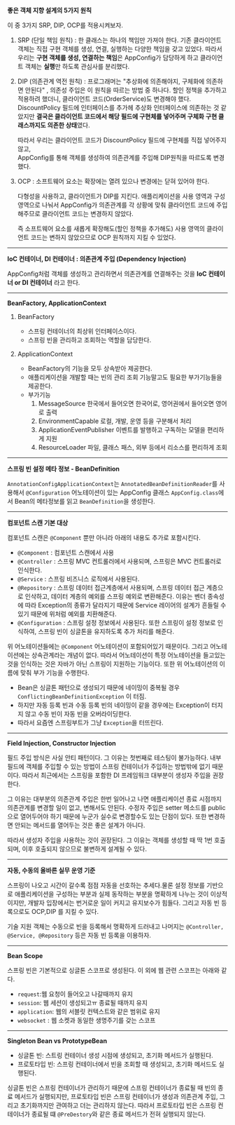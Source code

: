 **좋은 객체 지향 설계의 5가지 원칙**

이 중 3가지 SRP, DIP, OCP를 적용시켜보자.

1. SRP (단일 책임 원칙) : 한 클래스는 하나의 책임만 가져야 한다.
   기존 클라이언트 객체는 직접 구현 객체를 생성, 연결, 실행하는 다양한 책임을 갖고 있었다.
   따라서 우리는 **구현 객체를 생성, 연결하는 책임**은 AppConfig가 담당하게 하고 클라이언트 객체는 **실행**만 하도록 관심사를 분리했다.

2. DIP (의존관계 역전 원칙) : 프로그래머는 "추상화에 의존해야지, 구체화에 의존하면 안된다" , 의존성 주입은 이 원칙을 따르는 방법 중 하나다. 
    할인 정책을 추가하고 적용하려 했더니, 클라이언트 코드(OrderService)도 변경해야 했다. DiscountPolicy 필드에 인터페이스를 추가헤 추상화 인터페이스에
    의존하는 것 같았지만 **결국은 클라이언트 코드에서 해당 필드에 구현체를 넣어주며 구체화 구현 클래스까지도 의존한 상태**였다.

    따라서 우리는 클라이언트 코드가 DiscountPolicy 필드에 구현체를 직접 넣어주지 않고,  
    AppConfig를 통해 객체를 생성하여 의존관계를 주입해 DIP원칙을 따르도록 변경했다.

3. OCP : 소프트웨어 요소는 확장에는 열려 있으나 변경에는 닫혀 있어야 한다.
    
   다형성을 사용하고, 클라이언트가 DIP를 지킨다. 애플리케이션을 사용 영역과 구성 영역으로 나눠서
   AppConfig가 의존관계를 각 상황에 맞춰 클라이언트 코드에 주입해주므로 클라이언트 코드는 변경하지 않았다.

   즉 소프트웨어 요소를 새롭게 확장해도(할인 정책을 추가해도) 사용 영역의 클라이언트 코드는 변하지 않았으므로 OCP 원칙까지 지킬 수 있었다.

---

**IoC 컨테이너, DI 컨테이너 : 의존관계 주입 (Dependency Injection)**

AppConfig처럼 객체를 생성하고 관리하면서 의존관계를 연결해주는 것을 **IoC 컨테이너 or DI 컨테이너** 라고 한다.

---

**BeanFactory, ApplicationContext**

1. BeanFactory
   - 스프링 컨테이너의 최상위 인터페이스이다.
   - 스프링 빈을 관리하고 조회하는 역할을 담당한다.

2. ApplicationContext
   - BeanFactory의 기능을 모두 상속받아 제공한다.
   - 애플리케이션을 개발할 때는 빈의 관리 조회 기능말고도 필요한 부가기능들을 제공한다.
   - 부가기능
      1. MessageSource 
         한국에서 들어오면 한국어로, 영어권에서 들어오면 영어로 출력
      2. EnvironmentCapable
         로컬, 개발, 운영 등을 구분해서 처리
      3. ApplicationEventPublisher
         이벤트를 발행하고 구독하는 모델을 편리하게 지원
      4. ResourceLoader
         파일, 클래스 패스, 외부 등에서 리소스를 편리하게 조회

---

**스프링 빈 설정 메타 정보 - BeanDefinition**

`AnnotationConfigApplicationContext`는 `AnnotatedBeanDefinitionReader`를 사용해서
`@Configuration` 어노테이션이 있는 AppConfig 클래스 `AppConfig.class`에서 Bean의 메타정보를 읽고 `BeanDefinition`을 생성한다.

---

**컴포넌트 스캔 기본 대상**

컴포넌트 스캔은 `@Component` 뿐만 아니라 아래의 내용도 추가로 포함시킨다.

- `@Component` : 컴포넌트 스캔에서 사용
- `@Controller` : 스프링 MVC 컨트롤러에서 사용되며, 스프링은 MVC 컨트롤러로 인식한다.
- `@Service` : 스프링 비즈니스 로직에서 사용된다.
- `@Repository` : 스프링 데이터 접근계층에서 사용되며, 스프링 데이터 접근 계층으로 인삭하고, 데이터 계층의 예외를 스프링 예외로 변환해준다. 
이유는 벤더 종속성에 따라 Exception의 종류가 달라지기 때문에 Service 레이어의 설계가 흔들릴 수 있기 때문에 위처럼 예외를 치환해준다. 
- `@Configuration` : 스프링 설정 정보에서 사용된다. 또한 스프링이 설정 정보로 인식하여, 스프링 빈이 싱글톤을 유지하도록 추가 처리를 해준다.

위 어노테이션들에는  `@Component` 어노테이션이 포함되어있기 때문이다. 그리고 어노테이션에는 상속관계라는 개념이 없다.
따라서 어노테이션이 특정 어노테이션을 들고있는 것을 인식하는 것은 자바가 아닌 스프링이 지원하는 기능이다. 또한 위 어노테이션의 이름에 맞춰
부가 기능을 수행한다.

- Bean은 싱글톤 패턴으로 생성되기 때문에 네이밍이 중복될 경우 `ConflictingBeanDefinitionException` 이 터짐. 
- 하지만 자동 등록 빈과 수동 등록 빈의 네이밍이 같을 경우에는 Exception이 터지지 않고 수동 빈이 자동 빈을 오버라이딩한다.
- 따라서 요즘엔 스프링부트가 그냥 `Exception`을 터뜨린다.

---

**Field Injection, Constructor Injection**

필드 주입 방식은 사실 안티 패턴이다. 그 이유는 첫번째로 테스팅이 불가능하다. 내부 필드에 객체를 주입할 수 있는 방법이 스프링 컨테이너가 주입하는 방법밖에 없기 때문이다.
따라서 최근에서는 스프링을 포함한 DI 프레임워크 대부분이 생성자 주입을 권장한다.

그 이유는 대부분의 의존관계 주입은 한번 일어나고 나면 애플리케이션 종료 시점까지 의존관계를 변경할 일이 없고, 변해서도 안된다. 수정자 주입은 setter 메소드를  public으로
열어두어야 하기 때문에 누군가 실수로 변경할수도 있는 단점이 있다. 또한 변경하면 안되는 메서드를 열어두는 것은 좋은 설계가 아니다.

따라서 생성자 주입을 사용하는 것이 권장된다. 그 이유는 객체를 생성할 때 딱 1번 호출되며, 이후 호출되지 않으므로 불변하게 설계될 수 있다.

---

**자동, 수동의 올바른 실무 운영 기준**

스프링이 나오고 시간이 갈수록 점점 자동을 선호하는 추세다.물론 설정 정보를 기반으로 애플리케이션을 구성하는 부분과 실제 동작하는 부분을 명확하게 나누는 것이 이상적이지만,
개발자 입장에서는 번거로운 일이 커지고 유지보수가 힘들다. 그리고 자동 빈 등록으로도 OCP,DIP 를 지킬 수 있다.

기술 지원 객체는 수동으로 빈을 등록해서 명확하게 드러내고 나머지는 `@Controller, @Service, @Repository` 등은 자동 빈 등록을 이용하자.

--- 

**Bean Scope**

스프링 빈은 기본적으로 싱글톤 스코프로 생성된다. 이 외에 웹 관련 스코프는 아래와 같다.
- `request`:웹 요청이 들어오고 나갈때까지 유지
- `session`: 웹 세션이 생성되고ㅠ 종료될 때까지 유지
- `application`: 웹의 서블릿 컨텍스트와 같은 범위로 유지
- `websocket` : 웹 소켓과 동일한 생명주기를 갖는 스코프

---

**Singleton Bean vs PrototypeBean**

- 싱글톤 빈: 스트링 컨테이너 생성 시점에 생성되고, 초기화 메서드가 실행된다.
- 프로토타입 빈: 스프링 컨테이너에서 빈을 조회할 때 생성되고, 초기화 메서드도 실행된다.

싱글톤 빈은 스프링 컨테이너가 관리하기 때문에 스프링 컨테이너가 종료될 때 빈의 종료 메서드가 실행되지만, 프로토타입 빈은 스프링 컨테이너가 
생성과 의존관계 주입, 그리고 초기화까지만 관여하고 더는 관리하지 않는다. 따라서 프로토타입 빈은 스프링 컨테이너가 종료될 떄 `@PreDestory`와 같은 종료 메서드가 전혀 실행되지 않는다.